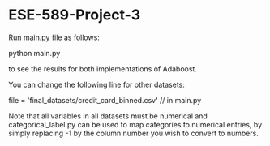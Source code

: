 # ESE-589-Project-3

Run main.py file as follows:

python main.py 

to see the results for both implementations of Adaboost. 

You can change the following line for other datasets:

file = 'final_datasets/credit_card_binned.csv' // in main.py

Note that all variables in all datasets must be numerical and categorical_label.py can be used to map categories to numerical entries, by simply replacing -1 by the column number you wish to convert to numbers. 
